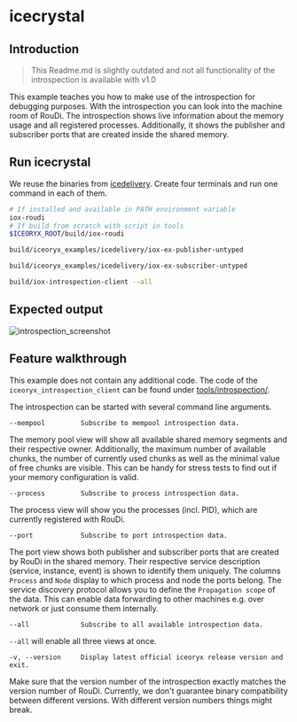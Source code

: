# icecrystal

## Introduction

> This Readme.md is slightly outdated and not all functionality of the introspection is available with v1.0

This example teaches you how to make use of the introspection for debugging purposes. With the introspection you can
look into the machine room of RouDi. The introspection shows live information about the memory usage and all
registered processes. Additionally, it shows the publisher and subscriber ports that are created inside the shared
memory.

## Run icecrystal

We reuse the binaries from [icedelivery](../icedelivery/). Create four terminals and run one command in each of them.
```sh
# If installed and available in PATH environment variable
iox-roudi
# If build from scratch with script in tools
$ICEORYX_ROOT/build/iox-roudi

build/iceoryx_examples/icedelivery/iox-ex-publisher-untyped

build/iceoryx_examples/icedelivery/iox-ex-subscriber-untyped

build/iox-introspection-client --all
```

<!-- @todo Add expected output of RouDi, publisher, subscriber and introspection with asciinema recording before v1.0-->

## Expected output

![introspection_screenshot](https://user-images.githubusercontent.com/22388003/75041206-672feb80-54bc-11ea-8621-2acf95bf376e.png)

## Feature walkthrough

This example does not contain any additional code. The code of the `iceoryx_introspection_client` can be found under
[tools/introspection/](../../tools/introspection/).

The introspection can be started with several command line arguments.

    --mempool         Subscribe to mempool introspection data.

The memory pool view will show all available shared memory segments and their respective owner. Additionally, the
maximum number of available chunks, the number of currently used chunks as well as the minimal value of free chunks
are visible. This can be handy for stress tests to find out if your memory configuration is valid.

    --process         Subscribe to process introspection data.

The process view will show you the processes (incl. PID), which are currently registered with RouDi.

    --port            Subscribe to port introspection data.

The port view shows both publisher and subscriber ports that are created by RouDi in the shared memory. Their respective service 
description (service, instance, event) is shown to identify them uniquely. The columns `Process` and `Node` display to which 
process and node the ports belong. The service discovery protocol allows you to define the `Propagation scope` of the data. This 
can enable data forwarding to other machines e.g. over network or just consume them internally.

    --all             Subscribe to all available introspection data.

`--all` will enable all three views at once.

    -v, --version     Display latest official iceoryx release version and exit.

Make sure that the version number of the introspection exactly matches the version number of RouDi. Currently,
we don't guarantee binary compatibility between different versions. With different version numbers things might break.
